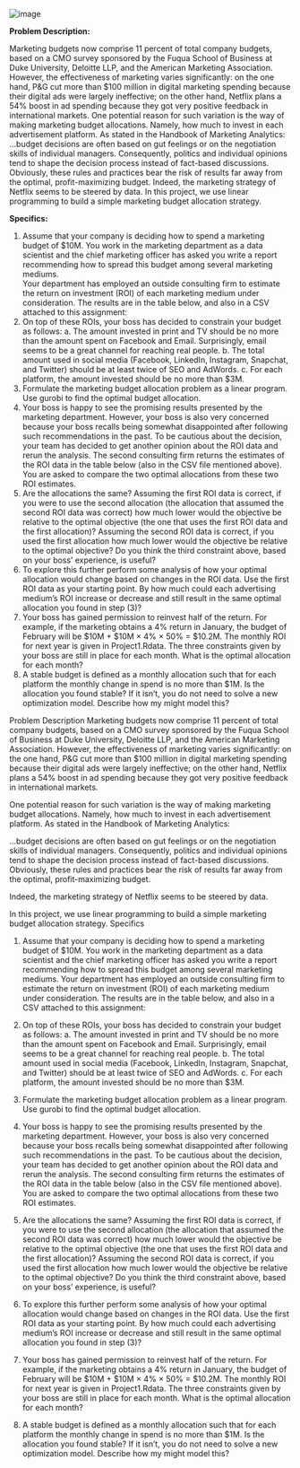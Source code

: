 ![image](https://user-images.githubusercontent.com/65372245/147271620-b3f08c8d-152b-41a9-9789-243b1af6ed69.png)

**Problem Description:**

Marketing budgets now comprise 11 percent of total company budgets, based on a CMO survey 
sponsored by the Fuqua School of Business at Duke University, Deloitte LLP, and the American 
Marketing Association. However, the effectiveness of marketing varies significantly: on the one hand, 
P&G cut more than $100 million in digital marketing spending because their digital ads were largely 
ineffective; on the other hand, Netflix plans a 54% boost in ad spending because they got very positive 
feedback in international markets.
One potential reason for such variation is the way of making marketing budget allocations. Namely, how 
much to invest in each advertisement platform. As stated in the Handbook of Marketing Analytics:
...budget decisions are often based on gut feelings or on the negotiation skills of individual 
managers. Consequently, politics and individual opinions tend to shape the decision process 
instead of fact-based discussions. Obviously, these rules and practices bear the risk of results far 
away from the optimal, profit-maximizing budget.
Indeed, the marketing strategy of Netflix seems to be steered by data. 
In this project, we use linear programming to build a simple marketing budget allocation strategy.

**Specifics:**
1) Assume that your company is deciding how to spend a marketing budget of $10M.  You work in 
the marketing department as a data scientist and the chief marketing officer has asked you 
write a report recommending how to spread this budget among several marketing mediums.  
Your department has employed an outside consulting firm to estimate the return on investment 
(ROI) of each marketing medium under consideration.  The results are in the table below, and 
also in a CSV attached to this assignment:
2) On top of these ROIs, your boss has decided to constrain your budget as follows:
a. The amount invested in print and TV should be no more than the amount spent on 
Facebook and Email. Surprisingly, email seems to be a great channel for reaching real 
people.
b. The total amount used in social media (Facebook, LinkedIn, Instagram, Snapchat, and 
Twitter) should be at least twice of SEO and AdWords.
c. For each platform, the amount invested should be no more than $3M.
3) Formulate the marketing budget allocation problem as a linear program.  Use gurobi to find the 
optimal budget allocation.
4) Your boss is happy to see the promising results presented by the marketing department. 
However, your boss is also very concerned because your boss recalls being somewhat 
disappointed after following such recommendations in the past. To be cautious about the 
decision, your team has decided to get another opinion about the ROI data and rerun the 
analysis.  The second consulting firm returns the estimates of the ROI data in the table below 
(also in the CSV file mentioned above).  You are asked to compare the two optimal allocations 
from these two ROI estimates.  
5) Are the allocations the same?  Assuming the first ROI data is correct, if you were to use the 
second allocation (the allocation that assumed the second ROI data was correct) how much 
lower would the objective be relative to the optimal objective (the one that uses the first ROI 
data and the first allocation)?  Assuming the second ROI data is correct, if you used the first 
allocation how much lower would the objective be relative to the optimal objective?  Do you 
think the third constraint above, based on your boss’ experience, is useful?
6) To explore this further perform some analysis of how your optimal allocation would change 
based on changes in the ROI data.  Use the first ROI data as your starting point.  By how much 
could each advertising medium’s ROI increase or decrease and still result in the same optimal 
allocation you found in step (3)?
7) Your boss has gained permission to reinvest half of the return. For example, if the marketing 
obtains a 4% return in January, the budget of February will be $10M + $10M × 4% × 50% = 
$10.2M.  The monthly ROI for next year is given in Project1.Rdata. The three constraints given 
by your boss are still in place for each month.  What is the optimal allocation for each month?
8) A stable budget is defined as a monthly allocation such that for each platform the monthly 
change in spend is no more than $1M. Is the allocation you found stable? If it isn’t, you do not 
need to solve a new optimization model.  Describe how my might model this?



Problem Description
Marketing budgets now comprise 11 percent of total company budgets, based on a CMO survey sponsored by the Fuqua School of Business at Duke University, Deloitte LLP, and the American Marketing Association. However, the effectiveness of marketing varies significantly: on the one hand, P&G cut more than $100 million in digital marketing spending because their digital ads were largely ineffective; on the other hand, Netflix plans a 54% boost in ad spending because they got very positive feedback in international markets.

One potential reason for such variation is the way of making marketing budget allocations. Namely, how much to invest in each advertisement platform. As stated in the Handbook of Marketing Analytics:

...budget decisions are often based on gut feelings or on the negotiation skills of individual managers. Consequently, politics and individual opinions tend to shape the decision process instead of fact-based discussions. Obviously, these rules and practices bear the risk of results far away from the optimal, profit-maximizing budget.

Indeed, the marketing strategy of Netflix seems to be steered by data. 

In this project, we use linear programming to build a simple marketing budget allocation strategy.
Specifics
1)	Assume that your company is deciding how to spend a marketing budget of $10M.  You work in the marketing department as a data scientist and the chief marketing officer has asked you write a report recommending how to spread this budget among several marketing mediums.  Your department has employed an outside consulting firm to estimate the return on investment (ROI) of each marketing medium under consideration.  The results are in the table below, and also in a CSV attached to this assignment:

2)	On top of these ROIs, your boss has decided to constrain your budget as follows:
a.	The amount invested in print and TV should be no more than the amount spent on Facebook and Email. Surprisingly, email seems to be a great channel for reaching real people.
b.	The total amount used in social media (Facebook, LinkedIn, Instagram, Snapchat, and Twitter) should be at least twice of SEO and AdWords.
c.	For each platform, the amount invested should be no more than $3M.
3)	Formulate the marketing budget allocation problem as a linear program.  Use gurobi to find the optimal budget allocation.
4)	Your boss is happy to see the promising results presented by the marketing department. However, your boss is also very concerned because your boss recalls being somewhat disappointed after following such recommendations in the past. To be cautious about the decision, your team has decided to get another opinion about the ROI data and rerun the analysis.  The second consulting firm returns the estimates of the ROI data in the table below (also in the CSV file mentioned above).  You are asked to compare the two optimal allocations from these two ROI estimates.  

5)	Are the allocations the same?  Assuming the first ROI data is correct, if you were to use the second allocation (the allocation that assumed the second ROI data was correct) how much lower would the objective be relative to the optimal objective (the one that uses the first ROI data and the first allocation)?  Assuming the second ROI data is correct, if you used the first allocation how much lower would the objective be relative to the optimal objective?  Do you think the third constraint above, based on your boss’ experience, is useful?
6)	To explore this further perform some analysis of how your optimal allocation would change based on changes in the ROI data.  Use the first ROI data as your starting point.  By how much could each advertising medium’s ROI increase or decrease and still result in the same optimal allocation you found in step (3)?
7)	Your boss has gained permission to reinvest half of the return. For example, if the marketing obtains a 4% return in January, the budget of February will be $10M + $10M × 4% × 50% = $10.2M.  The monthly ROI for next year is given in Project1.Rdata. The three constraints given by your boss are still in place for each month.  What is the optimal allocation for each month?
8)	A stable budget is defined as a monthly allocation such that for each platform the monthly change in spend is no more than $1M. Is the allocation you found stable? If it isn’t, you do not need to solve a new optimization model.  Describe how my might model this?
